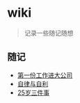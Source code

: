 # wiki

> 记录一些随记随想

## 随记

- [第一份工作进大公司](http://mp.weixin.qq.com/s/IYihvHZSZAEtTn4oi2X0cw)
- [自律与自利](http://mp.weixin.qq.com/s/cmWjwffFAIzM2ytGv10O2Q)
- [25岁三件事](http://mp.weixin.qq.com/s/bDhlDM9oOpefK5qL5KMN5A)